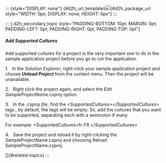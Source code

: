 ::: {style="DISPLAY: none"}
[](ms-xhelp:///?Id=d2h_url_template){#d2h_url_template}![](!package_url!){#d2h_package_url style="WIDTH: 0px; DISPLAY: none; HEIGHT: 0px"}
:::

::: {.d2h_secondary_topic style="PADDING-BOTTOM: 10pt; MARGIN: 0pt; PADDING-LEFT: 0pt; PADDING-RIGHT: 0pt; PADDING-TOP: 0pt"}
##### Add Supported Cultures

Add supported cultures for a project is the very important one to do in the sample application project before you go to run the application.

1.   In the *Solution Explorer*, right-click your sample application project and choose ***Unload Project*** from the context menu. Then the project will be unavailable.

2.   Right click the project again, and select the *Edit SampleProjectName.csproj* option.

3.   In the *.csproj file*, find the *\<SupportedCultures\>\</SupportedCultures\>* tags., by default, the tags will be empty. So, add the cultures that you want to be supported, separating each with a semicolon if many.

For example: \<SupportedCultures\>fr-FR \</SupportedCultures\>

4.   Save the project and reload it by right-clicking the SampleProjectName.csproj and choosing Reload SampleProjectName.csproj.

[]{#related-topics}
:::

